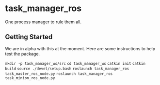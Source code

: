 # task_manager_ros

One process manager to rule them all.

## Getting Started

We are in alpha with this at the moment.  Here are some instructions to help test the package.

```mkdir -p task_manager_ws/src```
```cd task_manager_ws```
```catkin init```
```catkin build```
```source ./devel/setup.bash```
```roslaunch task_manager_ros task_master_ros_node.py```
```roslaunch task_manager_ros task_minion_ros_node.py```